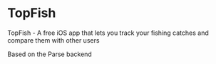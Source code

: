 # TopFish
TopFish - A free iOS app that lets you track your fishing catches and compare them with other users

Based on the Parse backend
